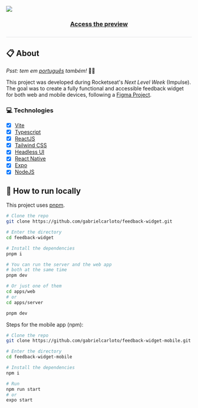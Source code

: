 ![](https://ik.imagekit.io/698xlahbaqz/banner_R1q_NNbbl.png?ik-sdk-version=javascript-1.4.3&updatedAt=1651710084162)

<h3 align="center"><a href="https://feedget-gabrielcarloto.vercel.app/">Access the preview</a></h3>

<div style='height: 1px; width: 100%; background-color: #A7ACB155; margin: 25px 0'></div>

## :clipboard: About

*Psst: tem em [português](/README-pt.md) também!* :raising_hand_man:

This project was developed during Rocketseat's _Next Level Week_ (Impulse). The goal was to create a fully functional and accessible feedback widget for both web and mobile devices, following a [Figma Project](https://www.figma.com/community/file/1102912516166573468).

### :computer: Technologies

- [X] [Vite](https://vitejs.dev/)
- [X] [Typescript](https://www.typescriptlang.org/)
- [X] [ReactJS](https://reactjs.org/)
- [X] [Tailwind CSS](https://tailwindcss.com/)
- [X] [Headless UI](https://headlessui.dev/)
- [X] [React Native](https://reactnative.dev/)
- [X] [Expo](https://expo.dev/)
- [X] [NodeJS](https://nodejs.org/en/)

## :running: How to run locally

This project uses [pnpm](https://pnpm.io/).

```bash
# Clone the repo
git clone https://github.com/gabrielcarloto/feedback-widget.git

# Enter the directory
cd feedback-widget

# Install the dependencies
pnpm i

# You can run the server and the web app
# both at the same time
pnpm dev

# Or just one of them
cd apps/web 
# or
cd apps/server

pnpm dev
```

Steps for the mobile app (npm):

```bash
# Clone the repo
git clone https://github.com/gabrielcarloto/feedback-widget-mobile.git

# Enter the directory
cd feedback-widget-mobile

# Install the dependencies
npm i

# Run
npm run start 
# or
expo start
```